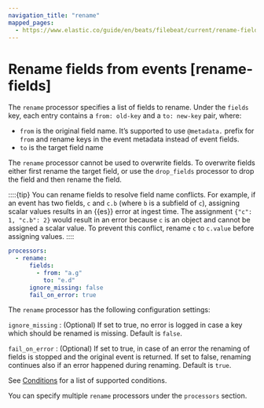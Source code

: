 ```yaml
---
navigation_title: "rename"
mapped_pages:
  - https://www.elastic.co/guide/en/beats/filebeat/current/rename-fields.html
---
```


# Rename fields from events [rename-fields]


The `rename` processor specifies a list of fields to rename. Under the `fields` key, each entry contains a `from: old-key` and a `to: new-key` pair, where:

* `from` is the original field name. It’s supported to use `@metadata.` prefix for `from` and rename keys in the event metadata instead of event fields.
* `to` is the target field name

The `rename` processor cannot be used to overwrite fields. To overwrite fields either first rename the target field, or use the `drop_fields` processor to drop the field and then rename the field.

::::{tip}
You can rename fields to resolve field name conflicts. For example, if an event has two fields, `c` and `c.b` (where `b` is a subfield of `c`), assigning scalar values results in an {{es}} error at ingest time. The assignment `{"c": 1, "c.b": 2}` would result in an error because `c` is an object and cannot be assigned a scalar value. To prevent this conflict, rename `c` to `c.value` before assigning values.
::::


```yaml
processors:
  - rename:
      fields:
        - from: "a.g"
          to: "e.d"
      ignore_missing: false
      fail_on_error: true
```

The `rename` processor has the following configuration settings:

`ignore_missing`
:   (Optional) If set to true, no error is logged in case a key which should be renamed is missing. Default is `false`.

`fail_on_error`
:   (Optional) If set to true, in case of an error the renaming of fields is stopped and the original event is returned. If set to false, renaming continues also if an error happened during renaming. Default is `true`.

See [Conditions](/reference/filebeat/defining-processors.md#conditions) for a list of supported conditions.

You can specify multiple `rename` processors under the `processors` section.

